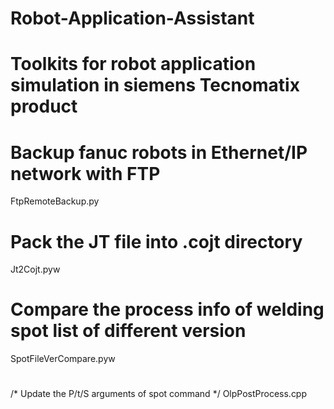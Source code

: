 # Robot-Application-Assistant
# Toolkits for robot application simulation in siemens Tecnomatix product
# 
# 
# Backup fanuc robots in Ethernet/IP network with FTP
FtpRemoteBackup.py
#
# Pack the JT file into .cojt directory
Jt2Cojt.pyw
#
# Compare the process info of welding spot list of different version
SpotFileVerCompare.pyw
#
/* Update the P/t/S arguments of spot command */
OlpPostProcess.cpp
